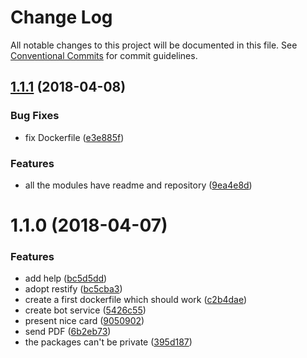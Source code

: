 # Change Log

All notable changes to this project will be documented in this file.
See [Conventional Commits](https://conventionalcommits.org) for commit guidelines.

<a name="1.1.1"></a>
## [1.1.1](https://raspberrypi/Fran/generator-paco/compare/caribou-lou-bot@1.1.0...caribou-lou-bot@1.1.1) (2018-04-08)


### Bug Fixes

* fix Dockerfile ([e3e885f](https://raspberrypi/Fran/generator-paco/commits/e3e885f))


### Features

* all the modules have readme and repository ([9ea4e8d](https://raspberrypi/Fran/generator-paco/commits/9ea4e8d))




<a name="1.1.0"></a>
# 1.1.0 (2018-04-07)


### Features

* add help ([bc5d5dd](https://github.com/Paker30/caribou-lou/commit/bc5d5dd))
* adopt restify ([bc5cba3](https://github.com/Paker30/caribou-lou/commit/bc5cba3))
* create a first dockerfile which should work ([c2b4dae](https://github.com/Paker30/caribou-lou/commit/c2b4dae))
* create bot service ([5426c55](https://github.com/Paker30/caribou-lou/commit/5426c55))
* present nice card ([9050902](https://github.com/Paker30/caribou-lou/commit/9050902))
* send PDF ([6b2eb73](https://github.com/Paker30/caribou-lou/commit/6b2eb73))
* the packages can't be private ([395d187](https://github.com/Paker30/caribou-lou/commit/395d187))
